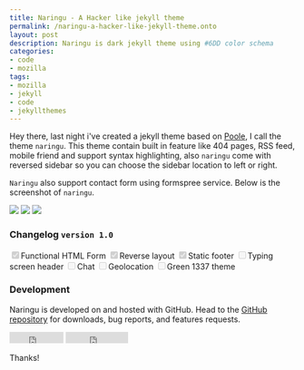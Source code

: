 ```yaml
---
title: Naringu - A Hacker like jekyll theme
permalink: /naringu-a-hacker-like-jekyll-theme.onto
layout: post
description: Naringu is dark jekyll theme using #6DD color schema
categories:
- code
- mozilla
tags:
- mozilla
- jekyll
- code
- jekyllthemes
---
```


Hey there, last night i've created a jekyll theme based on [Poole](http://getpoole.com), I call the theme `naringu`. This theme contain built in feature like 404 pages, RSS feed, mobile friend and support syntax highlighting, also `naringu` come with reversed sidebar so you can choose the sidebar location to left or right.

`Naringu` also support contact form using formspree service. Below is the screenshot of `naringu`.

![ ]({{site.baseurl}}images/screenshot-1.png  "2")
![]({{site.baseurl}}images/screenshot-2.png) 
![]({{site.baseurl}}images/screenshot-4.png) 

### Changelog `version 1.0`

<input type="checkbox" disabled checked>Functional HTML Form</li>
<input type="checkbox" disabled checked>Reverse layout</li>
<input type="checkbox" disabled checked>Static footer</li>
<input type="checkbox" disabled>Typing screen header</li>
<input type="checkbox" disabled>Chat</li>
<input type="checkbox" disabled>Geolocation</li>
<input type="checkbox" disabled>Green 1337 theme</li>


### Development

Naringu is developed on and hosted with GitHub. Head to the <a href="https://github.com/ariestiyansyah/naringu">GitHub repository</a> for downloads, bug reports, and features requests.


<iframe src="http://ghbtns.com/github-btn.html?user=ariestiyansyah&repo=naringu&type=fork&count=true" allowtransparency="true" frameborder="0" scrolling="0" width="95" height="20"></iframe>
<iframe src="http://ghbtns.com/github-btn.html?user=ariestiyansyah&repo=naringu&type=watch&count=true" allowtransparency="true" frameborder="0" scrolling="0" width="110" height="20"></iframe>

Thanks!
